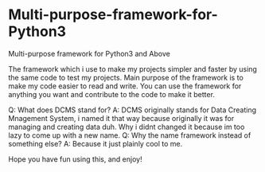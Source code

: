 # Multi-purpose-framework-for-Python3
Multi-purpose framework for Python3 and Above

The framework which i use to make my projects simpler and faster by using the same code to test my projects.
Main purpose of the framework is to make my code easier to read and write. You can use the framework for anything you want and contribute to the code to make it better.

Q:
What does DCMS stand for?
A:
DCMS originally stands for Data Creating Mnagement System, i named it that way because originally it was for managing and creating data duh. Why i didnt changed it because im too lazy to come up with a new name.
Q:
Why the name framework instead of something else?
A:
Because it just plainly cool to me.

Hope you have fun using this, and enjoy!
